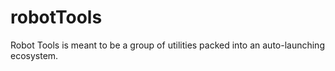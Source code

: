 # robotTools

Robot Tools is meant to be a group of utilities packed into an auto-launching ecosystem.
